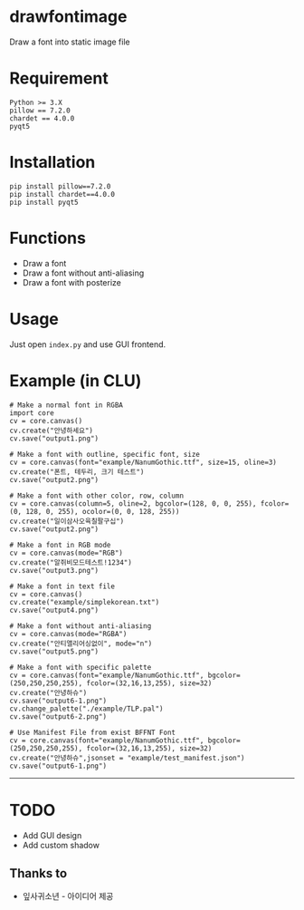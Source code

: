 # drawfontimage
Draw a font into static image file 

# Requirement
```
Python >= 3.X
pillow == 7.2.0
chardet == 4.0.0
pyqt5
```

# Installation
```
pip install pillow==7.2.0
pip install chardet==4.0.0
pip install pyqt5
```

# Functions
* Draw a font
* Draw a font without anti-aliasing
* Draw a font with posterize

# Usage
Just open `index.py` and use GUI frontend.

# Example (in CLU)

```
# Make a normal font in RGBA
import core
cv = core.canvas()
cv.create("안녕하세요")
cv.save("output1.png")

# Make a font with outline, specific font, size
cv = core.canvas(font="example/NanumGothic.ttf", size=15, oline=3)
cv.create("폰트, 테두리, 크기 테스트")
cv.save("output2.png")
    
# Make a font with other color, row, column
cv = core.canvas(column=5, oline=2, bgcolor=(128, 0, 0, 255), fcolor=(0, 128, 0, 255), ocolor=(0, 0, 128, 255))
cv.create("일이삼사오육칠팔구십")
cv.save("output2.png")

# Make a font in RGB mode
cv = core.canvas(mode="RGB")
cv.create("알쥐비모드테스트!1234")
cv.save("output3.png")

# Make a font in text file
cv = core.canvas()
cv.create("example/simplekorean.txt")
cv.save("output4.png")

# Make a font without anti-aliasing
cv = core.canvas(mode="RGBA")
cv.create("안티앨리어싱없이", mode="n")
cv.save("output5.png")

# Make a font with specific palette
cv = core.canvas(font="example/NanumGothic.ttf", bgcolor=(250,250,250,255), fcolor=(32,16,13,255), size=32)
cv.create("안녕하슈")
cv.save("output6-1.png")
cv.change_palette("./example/TLP.pal")
cv.save("output6-2.png")

# Use Manifest File from exist BFFNT Font
cv = core.canvas(font="example/NanumGothic.ttf", bgcolor=(250,250,250,255), fcolor=(32,16,13,255), size=32)
cv.create("안녕하슈",jsonset = "example/test_manifest.json")
cv.save("output6-1.png")
```

* * *
    
# TODO
* Add GUI design
* Add custom shadow

## Thanks to
* 잎사귀소년 - 아이디어 제공